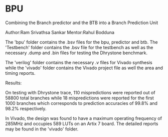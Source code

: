 # BPU
Combining the Branch predictor and the BTB into a Branch Prediction Unit

Author:Ram Srivathsa Sankar
Mentor:Rahul Bodduna

The 'bpu' folder contains the .bsv files for the bpu, predictor and btb. The 'Testbench' folder contains the .bsv file for the testbench as well as the necessary .dump and .bin files for testing the Dhrystone benchmark. 

The 'verilog' folder contains the necessary .v files for Vivado synthesis while the 'vivado' folder contains the Vivado project file as well the area and timing reports.

Results:

On testing with Dhrystone trace, 110 mispredictions were reported out of 58800 total branches while 18 mispredictions were reported for the first 1000 branches which corresponds to prediction accuracies of 99.8% and 98.2% respectively.

In Vivado, the design was found to have a maximum operating frequency of 285MHz and occupies 589 LUTs on an Artix 7 board. The detailed reports may be found in the 'vivado' folder.
